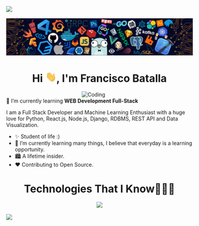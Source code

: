 <!--horizontal divider(gradiant)-->
<img src="https://user-images.githubusercontent.com/73097560/115834477-dbab4500-a447-11eb-908a-139a6edaec5c.gif">
<p align="center"><img src="https://raw.githubusercontent.com/KevinPatel04/KevinPatel04/master/header.png"></p>

<h1 align="center">Hi <img src="https://raw.githubusercontent.com/KevinPatel04/KevinPatel04/master/Hi.gif" width="30px">, I'm Francisco Batalla </h1>

<img align="right" alt="Coding" width="300" src="https://cdn.dribbble.com/users/1277312/screenshots/14733298/media/39b1045e593737587dd60e42c8422d1f.gif" >


<br>🌱 I’m currently learning **WEB Development Full-Stack** 
<!--Start Intro-->               
<p align="left">I am a Full Stack Developer and Machine Learning Enthusiast with a huge love for Python, React.js, Node.js, Django, RDBMS, REST API and Data Visualization. </p>

- ✨ Student of life :)
- 🌱 I’m currently learning many things, I believe that everyday is a learning opportunity.
- 🏙 A lifetime insider.
- ❤ Contributing to Open Source.
<!--End Intro-->

<!--h1 without bottom border-->
<h1 align="center">Technologies That I Know👨🏻‍💻 </h1>

<!--tech stack icons-->
<p align="center">
  <a href="https://skillicons.dev">
    <img src="https://skillicons.dev/icons?i=git,css,discord,express,figma,github,html,java,js,mysql,nextjs,nodejs,py,react,tailwind,ts,vscode&perline=14" />
  </a>
</p>






















































<!--horizontal divider(gradiant)-->
<img src="https://user-images.githubusercontent.com/73097560/115834477-dbab4500-a447-11eb-908a-139a6edaec5c.gif">
